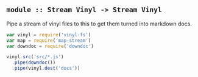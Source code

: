 ## `module :: Stream Vinyl -> Stream Vinyl`

Pipe a stream of vinyl files to this to get them turned into markdown docs.

 ```js
 var vinyl = require('vinyl-fs')
 var map = require('map-stream')
 var downdoc = require('downdoc')

 vinyl.src('src/*.js')
   .pipe(downdoc())
   .pipe(vinyl.dest('docs'))
 ```